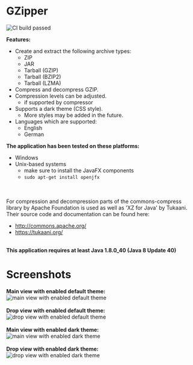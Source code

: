 # GZipper

<img href src="https://travis-ci.org/turbolocust/GZipper.svg?branch=master" alt="CI build passed"/>

<b>Features:</b><br />

* Create and extract the following archive types:
  - ZIP
  - JAR
  - Tarball (GZIP)
  - Tarball (BZIP2)
  - Tarball (LZMA)
* Compress and decompress GZIP.
* Compression levels can be adjusted.
  - if supported by compressor
* Supports a dark theme (CSS style).
  - More styles may be added in the future.
* Languages which are supported:
  - English
  - German
  
<b>The application has been tested on these platforms:</b>
 * Windows
 * Unix-based systems
   - make sure to install the JavaFX components
   - `sudo apt-get install openjfx`
   
<br /><br />
For compression and decompression parts of the commons-compress library by Apache Foundation is used as well as 'XZ for Java' by Tukaani. Their source code and documentation can be found here: 
  - <a href>http://commons.apache.org/</a>
  - <a href>https://tukaani.org/</a>
  
<br />
<b>This application requires at least Java 1.8.0_40 (Java 8 Update 40)</b>

# Screenshots

<b>Main view with enabled default theme:</b><br />
<img src="https://homepages.fhv.at/mfu7609/images/gzipper_gui_FX.PNG" alt="main view with enabled default theme"/><br />
<br /><b>Drop view with enabled default theme:</b><br />
<img src="https://homepages.fhv.at/mfu7609/images/gzipper_gui_FX_dropper.PNG" alt="drop view with enabled default theme"/><br />
<br /><b>Main view with enabled dark theme:</b><br />
<img src="https://homepages.fhv.at/mfu7609/images/gzipper_gui_FX_DARK.PNG" alt="main view with enabled dark theme"/><br />
<br /><b>Drop view with enabled dark theme:</b><br />
<img src="https://homepages.fhv.at/mfu7609/images/gzipper_gui_FX_dropper_dark.PNG" alt="drop view with enabled dark theme"/>
